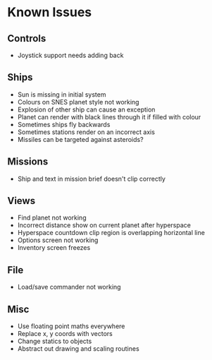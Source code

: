 # Known Issues

## Controls
- Joystick support needs adding back

## Ships
- Sun is missing in initial system
- Colours on SNES planet style not working
- Explosion of other ship can cause an exception
- Planet can render with black lines through it if filled with colour
- Sometimes ships fly backwards
- Sometimes stations render on an incorrect axis
- Missiles can be targeted against asteroids?

## Missions
- Ship and text in mission brief doesn't clip correctly

## Views
- Find planet not working
- Incorrect distance show on current planet after hyperspace
- Hyperspace countdown clip region is overlapping horizontal line
- Options screen not working
- Inventory screen freezes

## File
- Load/save commander not working

## Misc
- Use floating point maths everywhere
- Replace x, y coords with vectors
- Change statics to objects
- Abstract out drawing and scaling routines